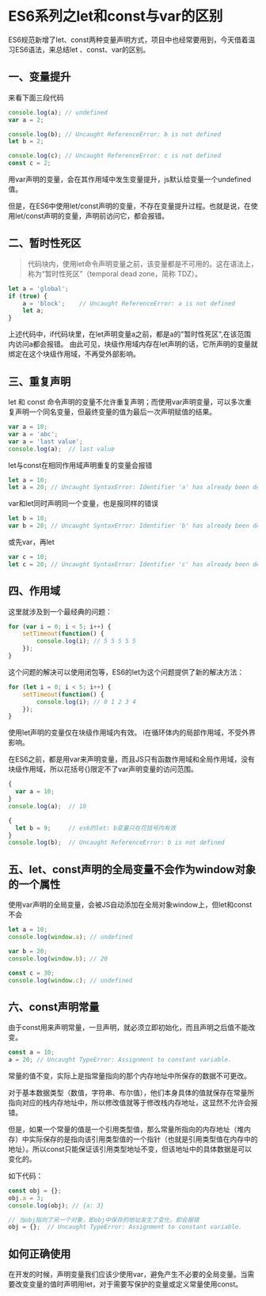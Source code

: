 # ES6系列之let和const与var的区别

ES6规范新增了let、const两种变量声明方式，项目中也经常要用到，今天借着温习ES6语法，来总结let 、const、var的区别。

## 一、变量提升

来看下面三段代码
```javascript
console.log(a); // undefined
var a = 2;
```
```javascript
console.log(b); // Uncaught ReferenceError: b is not defined
let b = 2;
```
```javascript
console.log(c); // Uncaught ReferenceError: c is not defined
const c = 2;
```

用var声明的变量，会在其作用域中发生变量提升，js默认给变量一个undefined值。

但是，在ES6中使用let/const声明的变量，不存在变量提升过程。也就是说，在使用let/const声明的变量，声明前访问它，都会报错。

## 二、暂时性死区

> 代码块内，使用let命令声明变量之前，该变量都是不可用的。这在语法上，称为“暂时性死区”（temporal dead zone，简称 TDZ）。

```javascript
let a = 'global';
if (true) {
    a = 'block';    // Uncaught ReferenceError: a is not defined
    let a;
}
```

上述代码中，if代码块里，在let声明变量a之前，都是a的"暂时性死区",在该范围内访问a都会报错。
由此可见，块级作用域内存在let声明的话，它所声明的变量就绑定在这个块级作用域，不再受外部影响。

## 三、重复声明

let 和 const 命令声明的变量不允许重复声明；而使用var声明变量，可以多次重复声明一个同名变量，但最终变量的值为最后一次声明赋值的结果。

```javascript
var a = 10;
var a = 'abc';
var a = 'last value';
console.log(a);  // last value
```

let与const在相同作用域声明重复的变量会报错
```javascript
let a = 10;
let a = 20; // Uncaught SyntaxError: Identifier 'a' has already been declared
```
var和let同时声明同一个变量，也是报同样的错误
```javascript
let b = 10;
var b = 20; // Uncaught SyntaxError: Identifier 'b' has already been declared
```
或先var，再let
```javascript
var c = 10;
let c = 20; // Uncaught SyntaxError: Identifier 'c' has already been declared
```

## 四、作用域

这里就涉及到一个最经典的问题：
```javascript
for (var i = 0; i < 5; i++) { 
    setTimeout(function() { 
        console.log(i); // 5 5 5 5 5 
    });
}
```
这个问题的解决可以使用闭包等，ES6的let为这个问题提供了新的解决方法：
```javascript
for (let i = 0; i < 5; i++) { 
    setTimeout(function() { 
        console.log(i); // 0 1 2 3 4
    });
}
```
使用let声明的变量仅在块级作用域内有效。 i在循环体内的局部作用域，不受外界影响。

在ES6之前，都是用var来声明变量，而且JS只有函数作用域和全局作用域，没有块级作用域，所以花括号{}限定不了var声明变量的访问范围。
```javascript
{ 
  var a = 10;
} 
console.log(a);  // 10

{ 
  let b = 9;     // es6的let: b变量只在花括号内有效
} 
console.log(b);  // Uncaught ReferenceError: b is not defined
```

## 五、let、const声明的全局变量不会作为window对象的一个属性

使用var声明的全局变量，会被JS自动添加在全局对象window上，但let和const不会
```javascript
let a = 10;
console.log(window.a); // undefined

var b = 20;
console.log(window.b); // 20

const c = 30;
console.log(window.c); // undefined
```



## 六、const声明常量

由于const用来声明常量，一旦声明，就必须立即初始化，而且声明之后值不能改变。

```javascript
const a = 10;
a = 20; // Uncaught TypeError: Assignment to constant variable.
```

常量的值不变，实际上是指常量指向的那个内存地址中所保存的数据不可更改。

对于基本数据类型（数值，字符串、布尔值），他们本身具体的值就保存在常量所指向对应的栈内存地址中，所以修改值就等于修改栈内存地址，这显然不允许会报错。

但是，如果一个常量的值是一个引用类型值，那么常量所指向的内存地址（堆内存）中实际保存的是指向该引用类型值的一个指针（也就是引用类型值在内存中的地址）。所以const只能保证该引用类型地址不变，但该地址中的具体数据是可以变化的。

如下代码：
```javascript
const obj = {};
obj.a = 3;
console.log(obj); // {a: 3}

// 当obj指向了另一个对象，即obj中保存的地址发生了变化，即会报错
obj = {};  // Uncaught TypeError: Assignment to constant variable.
```

## 如何正确使用

在开发的时候，声明变量我们应该少使用var，避免产生不必要的全局变量。当需要改变变量的值时声明用let，对于需要写保护的变量或定义常量使用const。
